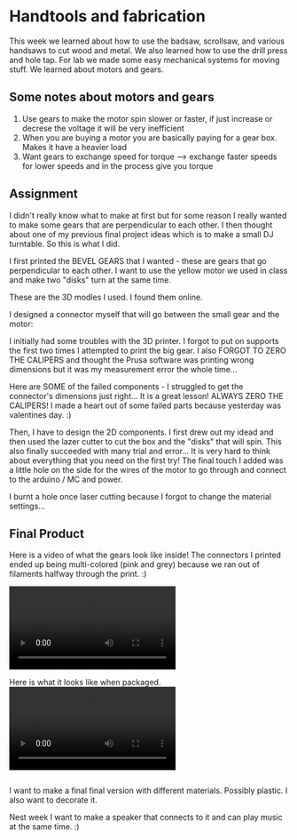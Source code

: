 # Handtools and fabrication

This week we learned about how to use the badsaw, scrollsaw, and various handsaws to cut wood and metal. We also learned how to use the drill press and hole tap. For lab we made some easy mechanical systems for moving stuff. We learned about motors and gears.

## Some notes about motors and gears

1. Use gears to make the motor spin slower or faster, if just increase or decrese the voltage it will be very inefficient
2. When you are buying a motor you are basically paying for a gear box. Makes it have a heavier load
3. Want gears to exchange speed for torque --> exchange faster speeds for lower speeds and in the process give you torque

## Assignment

I didn't really know what to make at first but for some reason I really wanted to make some gears that are perpendicular to each other. I then thought about one of my previous final project ideas which is to make a small DJ turntable. So this is what I did.

I first printed the BEVEL GEARS that I wanted - these are gears that go perpendicular to each other. I want to use the yellow motor we used in class and make two "disks" turn at the same time.

These are the 3D modles I used. I found them online.
<img src="../img/week3/3-4.5.png" alt="">
<img src="../img/week3/3-4.png" alt="">
<img src="../img/week3/3-5.png" alt="">

I designed a connector myself that will go between the small gear and the motor:
<img src="../img/week3/3-6.png" alt="">

I initially had some troubles with the 3D printer. I forgot to put on supports the first two times I attempted to print the big gear. I also FORGOT TO ZERO THE CALIPERS and thought the Prusa software was printing wrong dimensions but it was my measurement error the whole time...

Here are SOME of the failed components - I struggled to get the connector's dimensions just right... It is a great lesson! ALWAYS ZERO THE CALIPERS! I made a heart out of some failed parts because yesterday was valentines day. :)
<img src="../img/week3/3-2.jpg" alt="">

Then, I have to design the 2D components. I first drew out my idead and then used the lazer cutter to cut the box and the "disks" that will spin. This also finally succeeded with many trial and error... It is very hard to think about everything that you need on the first try! The final touch I added was a little hole on the side for the wires of the motor to go through and connect to the arduino / MC and power.
<img src="../img/week3/3-7.png" alt="">

I burnt a hole once laser cutting because I forgot to change the material settings...
<img src="../img/week3/3-3.jpg" alt="">



## Final Product

Here is a video of what the gears look like inside! The connectors I printed ended up being multi-colored (pink and grey) because we ran out of filaments halfway through the print. :)

<video controls>
  <source src="../img/week3/3-1-v.MOV" type="video/mp4">
</video>

Here is what it looks like when packaged.
<video controls>
  <source src="../img/week3/3-2-v.MOV" type="video/mp4">
</video>

<img src="../img/week3/3-1.jpg" alt="">

I want to make a final final version with different materials. Possibly plastic. I also want to decorate it.

Nest week I want to make a speaker that connects to it and can play music at the same time. :)